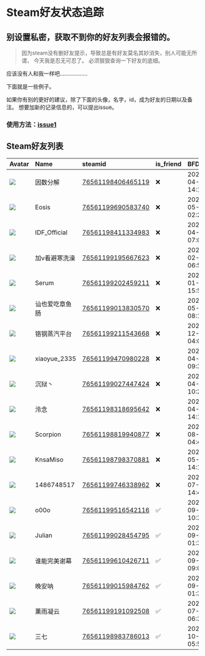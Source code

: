 # Steam好友状态追踪
## 别设置私密，获取不到你的好友列表会报错的。

> 因为steam没有删好友提示，导致总是有好友莫名其妙消失，别人可能无所谓，
> 今天我是忍无可忍了。 必须狠狠查询一下好友的底细。

应该没有人和我一样吧………………

下面就是一些例子。

如果你有别的更好的建议，除了下面的头像，名字，id，成为好友的日期以及备注。 想要加新的记录信息的，可以提出issue。

### 使用方法：[issue1](https://github.com/systemannounce/SteamFriends/issues/1)



## Steam好友列表
| Avatar                                                                            | Name         | steamid                                                                     | is_friend   | BFD                 | removed_time        | Remark   |
|:----------------------------------------------------------------------------------|:-------------|:----------------------------------------------------------------------------|:------------|:--------------------|:--------------------|:---------|
| ![](https://avatars.steamstatic.com/f1150f6b255f939b09113ede2eee039f743bf566.jpg) | 因数分解         | [76561198406465119](https://steamcommunity.com/profiles/76561198406465119/) | ❌           | 2020-04-30 14:13:34 | 2025-05-20 09:59:17 |          |
| ![](https://avatars.steamstatic.com/c265a1127d580a44057490465c23f7475d707ff4.jpg) | Eosis        | [76561199690583740](https://steamcommunity.com/profiles/76561199690583740/) | ❌           | 2024-05-31 02:21:54 | 2025-05-02 20:38:23 |          |
| ![](https://avatars.steamstatic.com/47825e6a7c0b2609e62cc1dec7ff45be5a5e5302.jpg) | IDF_Official | [76561198411334983](https://steamcommunity.com/profiles/76561198411334983/) | ❌           | 2025-04-24 07:07:41 | 2025-05-02 20:38:23 |          |
| ![](https://avatars.steamstatic.com/27d705d9cd03674919e3a2faa5ce97f932e113ce.jpg) | 加v看避寒洗澡      | [76561199195667623](https://steamcommunity.com/profiles/76561199195667623/) | ❌           | 2025-02-02 06:56:38 | 2025-05-02 20:38:23 |          |
| ![](https://avatars.steamstatic.com/5bebf664960e36d7de68740f75ea15bff0b01df5.jpg) | Serum        | [76561199202459211](https://steamcommunity.com/profiles/76561199202459211/) | ❌           | 2025-01-27 15:51:01 | 2025-05-02 20:38:23 |          |
| ![](https://avatars.steamstatic.com/e8f5b39f10908bf6d626f1a6923fae81d3579ecb.jpg) | 讪也爱吃章鱼肠      | [76561199013830570](https://steamcommunity.com/profiles/76561199013830570/) | ❌           | 2023-05-13 08:19:04 | 2025-05-02 20:38:23 |          |
| ![](https://avatars.steamstatic.com/fef49e7fa7e1997310d705b2a6158ff8dc1cdfeb.jpg) | 铬钢蒸汽平台       | [76561199211543668](https://steamcommunity.com/profiles/76561199211543668/) | ❌           | 2024-12-21 04:07:23 | 2025-05-02 20:38:23 |          |
| ![](https://avatars.steamstatic.com/e1adaa796a4d9787642212719987a4a7ea2838eb.jpg) | xiaoyue_2335 | [76561199470980228](https://steamcommunity.com/profiles/76561199470980228/) | ❌           | 2025-04-27 09:33:39 | 2025-05-02 20:38:23 |          |
| ![](https://avatars.steamstatic.com/94962b6d93c5401803fc8db1516c2e55408855a7.jpg) | 沉狱丶          | [76561199027447424](https://steamcommunity.com/profiles/76561199027447424/) | ❌           | 2023-04-28 10:25:03 | 2025-05-02 20:38:23 |          |
| ![](https://avatars.steamstatic.com/a176472b1d0f3730c6d6bf48400bab5d139b8312.jpg) | 泠念           | [76561198318695642](https://steamcommunity.com/profiles/76561198318695642/) | ❌           | 2020-04-30 14:13:34 | 2025-05-02 20:38:23 |          |
| ![](https://avatars.steamstatic.com/51bb78fd07a616dffa959c285ad0951a7ece4680.jpg) | Scorpion     | [76561198819940877](https://steamcommunity.com/profiles/76561198819940877/) | ❌           | 2021-08-16 04:48:05 | 2025-05-02 20:38:23 |          |
| ![](https://avatars.steamstatic.com/1041ba6a4e78732f0e8241f30f4dfe551293dcbf.jpg) | KnsaMiso     | [76561198798370881](https://steamcommunity.com/profiles/76561198798370881/) | ❌           | 2024-05-28 14:11:02 | 2025-05-02 20:38:23 |          |
| ![](https://avatars.steamstatic.com/fef49e7fa7e1997310d705b2a6158ff8dc1cdfeb.jpg) | 1486748517   | [76561199746338962](https://steamcommunity.com/profiles/76561199746338962/) | ❌           | 2024-07-22 14:47:38 | 2025-05-02 20:38:23 |          |
| ![](https://avatars.steamstatic.com/03752193a32fcdbb38e9516073df2a595fc9d5cd.jpg) | o00o         | [76561199516542116](https://steamcommunity.com/profiles/76561199516542116/) | ✅           | 2023-09-14 10:30:24 |                     |          |
| ![](https://avatars.steamstatic.com/b8a117a96931c0ef692603489ee62f964e843d9e.jpg) | Julian       | [76561199028454795](https://steamcommunity.com/profiles/76561199028454795/) | ✅           | 2023-09-02 01:37:58 |                     |          |
| ![](https://avatars.steamstatic.com/fef49e7fa7e1997310d705b2a6158ff8dc1cdfeb.jpg) | 谁能完美谢幕       | [76561199610426711](https://steamcommunity.com/profiles/76561199610426711/) | ✅           | 2024-09-03 09:03:05 |                     |          |
| ![](https://avatars.steamstatic.com/90281bcb08a9d28ef4c343c5f6b8b75f093e4a9b.jpg) | 晚安呐          | [76561199015984762](https://steamcommunity.com/profiles/76561199015984762/) | ✅           | 2023-09-02 01:30:04 |                     |          |
| ![](https://avatars.steamstatic.com/b3877044cdfff2ddb4288f670e0656064d9f1b2d.jpg) | 薰雨凝云         | [76561199191092508](https://steamcommunity.com/profiles/76561199191092508/) | ✅           | 2025-07-19 06:37:57 |                     |          |
| ![](https://avatars.steamstatic.com/3f5e9daea59216d7fe13df4e031d3537580e5e21.jpg) | 三七           | [76561198983786013](https://steamcommunity.com/profiles/76561198983786013/) | ✅           | 2025-10-19 05:54:40 |                     |          |